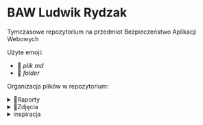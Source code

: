 # BAW Ludwik Rydzak
 Tymczasowe repozytorium na przedmiot Bezpieczeństwo Aplikacji Webowych

Użyte emoji:
- 📜 *plik md*
- 📂 *folder*

Organizacja plików w repozytorium:
<details> <summary>  📂Raporty  </summary> 
 <details> <summary> ┣ 📂Do2022.03.20 </summary>
  
&nbsp;&nbsp;&nbsp;&nbsp;┃ ┣ 📜 [gra1.md](/Raporty/Do2022.03.20/gra1.md) <br>
&nbsp;&nbsp;&nbsp;&nbsp;┃ ┗ 📜 [gra2.md](/Raporty/Do2022.03.20/gra2.md)</details>
 <details> <summary> ┣ 📂Do2022.04.29 </summary>
  
&nbsp;&nbsp;&nbsp;&nbsp;┃ ┗ 📜 [zadanie1.md](/Raporty/Do2022.04.29/zadanie1.md) <br></details>
 <details> <summary> ┣ 📂Do2022.05.10</summary>
  
&nbsp;&nbsp;&nbsp;&nbsp;┃ ┗ 📜 [zadanie2.md](/Raporty/Do2022.05.10/zadanie2.md) <br></details>
 <details> <summary> ┗ 📂Do2022.05.20 </summary>
  
&nbsp;&nbsp;&nbsp;&nbsp;&nbsp;&nbsp;&nbsp; ┗ 📜 [zadanie3.md](/Raporty/Do2022.05.20/zadanie3.md) <br></details>
</details>
<details> <summary> 📂Zdjęcia </summary>
 <details> <summary> ┣ 📂Do2022.03.20 </summary>
 
&nbsp;&nbsp;&nbsp;&nbsp;┃ ┣ 📂Gra1<br>
&nbsp;&nbsp;&nbsp;&nbsp;┃ ┗ 📂Gra2
  
 </details>
  <details> <summary> ┣ 📂Do2022.04.29 </summary>
 
&nbsp;&nbsp;&nbsp;&nbsp;┃ ┗ 📂Zadanie1
  
 </details>
  <details> <summary> ┣ 📂Do2022.05.10 </summary>
 
&nbsp;&nbsp;&nbsp;&nbsp;┃ ┗ 📂Zadanie2
  
 </details>
  <details> <summary> ┗ 📂Do2022.05.20 </summary>
 
&nbsp;&nbsp;&nbsp;&nbsp;&nbsp;&nbsp;&nbsp; ┗ 📂Zadanie3
  
 </details>
</details>


<details> <summary>  inspiracja  </summary>
 
<https://stackoverflow.com/questions/19699059/representing-directory-file-structure-in-markdown-syntax>
 
 </details>
